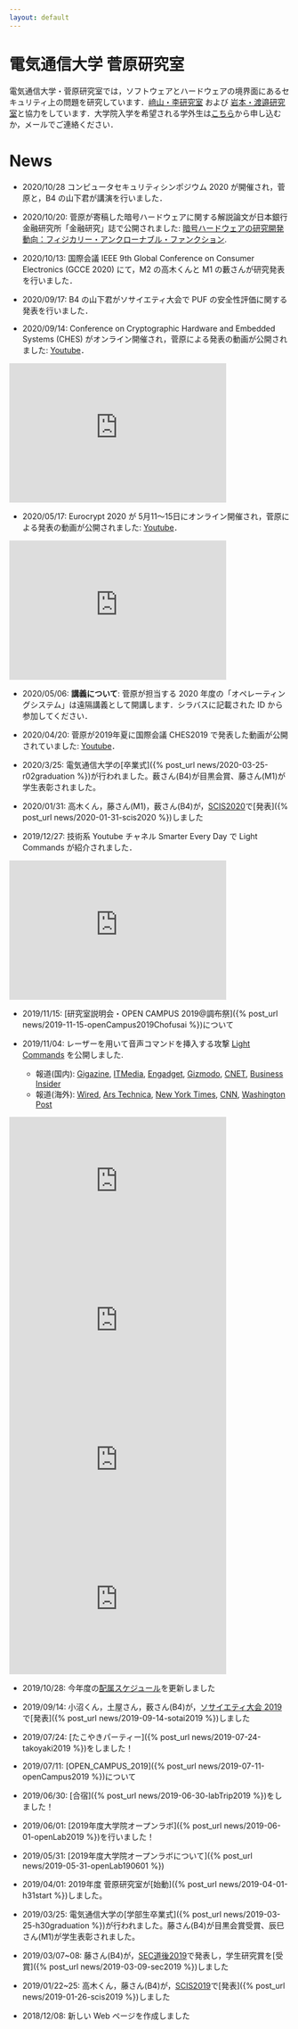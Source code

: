 ```yaml
---
layout: default
---
```


# 電気通信大学 菅原研究室

電気通信大学・菅原研究室では，ソフトウェアとハードウェアの境界面にあるセキュリティ上の問題を研究しています．[﨑山・李研究室](http://sakiyama-lab.jp/) および [岩本・渡邉研究室](https://iw-lab.jp)と協力をしています．大学院入学を希望される学外生は[こちら](https://www.uec.ac.jp/admission/open-graduate/tour.html)から申し込むか，メールでご連絡ください．

# News

- 2020/10/28 コンピュータセキュリティシンポジウム 2020 が開催され，菅原と，B4 の山下君が講演を行いました．

- 2020/10/20: 菅原が寄稿した暗号ハードウェアに関する解説論文が日本銀行金融研究所「金融研究」誌で公開されました: [暗号ハードウェアの研究開発動向：フィジカリー・アンクローナブル・ファンクション](https://www.imes.boj.or.jp/research/papers/japanese/kk39-4-2.pdf). 

- 2020/10/13: 国際会議 IEEE 9th Global Conference on Consumer Electronics (GCCE 2020) にて，M2 の高木くんと M1 の藪さんが研究発表を行いました．

- 2020/09/17: B4 の山下君がソサイエティ大会で PUF の安全性評価に関する発表を行いました．

- 2020/09/14: Conference on Cryptographic Hardware and Embedded Systems (CHES) がオンライン開催され，菅原による発表の動画が公開されました: [Youtube](https://youtu.be/4qBQykARnZU)．
<iframe width="390" height="250" src="https://www.youtube.com/embed/4qBQykARnZU" frameborder="0" allow="accelerometer; autoplay; clipboard-write; encrypted-media; gyroscope; picture-in-picture" allowfullscreen></iframe>

- 2020/05/17: Eurocrypt 2020 が 5月11〜15日にオンライン開催され，菅原による発表の動画が公開されました: [Youtube](https://youtube.com/watch?v=9j242OfsImc)．
<iframe width="390" height="250" src="https://www.youtube.com/embed/9j242OfsImc" frameborder="0" allow="accelerometer; autoplay; clipboard-write; encrypted-media; gyroscope; picture-in-picture" allowfullscreen></iframe>

- 2020/05/06: **講義について**: 菅原が担当する 2020 年度の「オペレーティングシステム」は遠隔講義として開講します．シラバスに記載された ID から参加してください．

- 2020/04/20: 菅原が2019年夏に国際会議 CHES2019 で発表した動画が公開されていました: [Youtube](https://youtube.com/watch?v=Qm8MAauS0Rc)．

- 2020/3/25: 電気通信大学の[卒業式]({% post_url news/2020-03-25-r02graduation %})が行われました。薮さん(B4)が目黒会賞、藤さん(M1)が学生表彰されました。

- 2020/01/31: 高木くん，藤さん(M1)，薮さん(B4)が，[SCIS2020](https://www.iwsec.org/scis/2020/)で[発表]({% post_url news/2020-01-31-scis2020 %})しました

- 2019/12/27: 技術系 Youtube チャネル Smarter Every Day で Light Commands が紹介されました．
<iframe width="390" height="250" src="https://www.youtube.com/embed/ozIKwGt38LQ?list=RDozIKwGt38LQ" frameborder="0" allow="accelerometer; autoplay; encrypted-media; gyroscope; picture-in-picture" allowfullscreen></iframe> 

- 2019/11/15: [研究室説明会・OPEN CAMPUS 2019@調布祭]({% post_url news/2019-11-15-openCampus2019Chofusai %})について

- 2019/11/04: レーザーを用いて音声コマンドを挿入する攻撃 [Light Commands](https://lightcommands.com/index_jp.html) を公開しました. 
    - 報道(国内): [Gigazine](https://gigazine.net/news/20191105-shining-lasers-hack-voice-assistants/), [ITMedia](https://www.itmedia.co.jp/news/articles/1911/05/news058.html), [Engadget](https://japanese.engadget.com/2019/11/04/iphone/), [Gizmodo](https://www.gizmodo.jp/2019/11/light-command-scary.html), [CNET](https://japan.cnet.com/article/35144955/), [Business Insider](https://www.businessinsider.jp/post-201928)
    - 報道(海外): [Wired](https://www.wired.com/story/lasers-hack-amazon-echo-google-home/), 
[Ars Technica](https://arstechnica.com/information-technology/2019/11/researchers-hack-siri-alexa-and-google-home-by-shining-lasers-at-them/), 
[New York Times](https://www.nytimes.com/2019/11/04/technology/digital-assistant-laser-hack.html), 
[CNN](https://edition.cnn.com/2019/11/04/tech/alexa-siri-laser-attack-research/index.html),
[Washington Post](https://www.washingtonpost.com/business/2019/11/05/hackers-can-hijack-your-iphone-or-smart-speaker-with-simple-laser-pointer-even-outside-your-home/)

<iframe width="390" height="250" src="https://www.youtube.com/embed/ORji7Tz5GiI?rel=0&cc_load_policy=1" frameborder="0" allow="accelerometer; autoplay; encrypted-media; gyroscope; picture-in-picture" allowfullscreen></iframe> 
<iframe width="390" height="250" src="https://www.youtube.com/embed/ihRAwc24nXw" frameborder="0" allow="accelerometer; autoplay; encrypted-media; gyroscope; picture-in-picture" allowfullscreen></iframe>
<iframe width="390" height="250" src="https://www.youtube.com/embed/iK2PtdQs77c" frameborder="0" allow="accelerometer; autoplay; encrypted-media; gyroscope; picture-in-picture" allowfullscreen></iframe> 
<iframe width="390" height="250" src="https://www.youtube.com/embed/EtzP-mCwNAs" frameborder="0" allow="accelerometer; autoplay; encrypted-media; gyroscope; picture-in-picture" allowfullscreen></iframe>

- 2019/10/28: 今年度の[配属スケジュール](https://www.sugawara-lab.jp/haizoku.html)を更新しました

- 2019/09/14: 小沼くん，土屋さん，薮さん(B4)が，[ソサイエティ大会 2019](https://www.ieice-taikai.jp/2019society/jpn/index.html)で[発表]({% post_url news/2019-09-14-sotai2019 %})しました

- 2019/07/24: [たこやきパーティー]({% post_url news/2019-07-24-takoyaki2019 %})をしました！

- 2019/07/11: [OPEN_CAMPUS_2019]({% post_url news/2019-07-11-openCampus2019 %})について

- 2019/06/30: [合宿]({% post_url news/2019-06-30-labTrip2019 %})をしました！

- 2019/06/01: [2019年度大学院オープンラボ]({% post_url news/2019-06-01-openLab2019 %})を行いました！

- 2019/05/31: [2019年度大学院オープンラボについて]({% post_url news/2019-05-31-openLab190601 %})

- 2019/04/01: 2019年度 菅原研究室が[始動]({% post_url news/2019-04-01-h31start %})しました。

- 2019/03/25: 電気通信大学の[学部生卒業式]({% post_url news/2019-03-25-h30graduation %})が行われました。藤さん(B4)が目黒会賞受賞、辰巳さん(M1)が学生表彰されました。 

- 2019/03/07~08: 藤さん(B4)が，[SEC道後2019](http://www.sec-dogo.jp/)で発表し，学生研究賞を[受賞]({% post_url news/2019-03-09-sec2019 %})しました

- 2019/01/22~25: 高木くん，藤さん(B4)が，[SCIS2019](https://www.iwsec.org/scis/2019/)で[発表]({% post_url news/2019-01-26-scis2019 %})しました

- 2018/12/08: 新しい Web ページを作成しました
